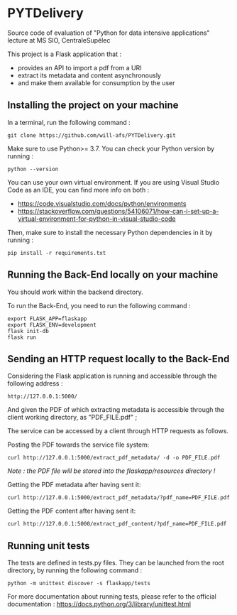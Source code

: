 PYTDelivery
===========
Source code of evaluation of "Python for data intensive applications" lecture at MS SIO, CentraleSupélec

This project is a Flask application that :
* provides an API to import a pdf from a URI
* extract its metadata and content asynchronously
* and make them available for consumption by the user

Installing the project on your machine
--------------------------------------
In a terminal, run the following command :

    git clone https://github.com/will-afs/PYTDelivery.git

Make sure to use Python>= 3.7.
You can check your Python version by running :

    python --version

You can use your own virtual environment.
If you are using Visual Studio Code as an IDE, you can find more info on both : 

* https://code.visualstudio.com/docs/python/environments
* https://stackoverflow.com/questions/54106071/how-can-i-set-up-a-virtual-environment-for-python-in-visual-studio-code

Then, make sure to install the necessary Python dependencies in it by running :
    
    pip install -r requirements.txt

Running the Back-End locally on your machine
--------------------------------------------
You should work within the backend directory.

To run the Back-End, you need to run the following command :

    export FLASK_APP=flaskapp
    export FLASK_ENV=development
    flask init-db
    flask run
    
Sending an HTTP request locally to the Back-End
-----------------------------------------------
Considering the Flask application is running and accessible through the following address :

    http://127.0.0.1:5000/
    
And given the PDF of which extracting metadata is accessible through the client working directory, as "PDF_FILE.pdf" ;

The service can be accessed by a client through HTTP requests as follows.

Posting the PDF towards the service file system:

    curl http://127.0.0.1:5000/extract_pdf_metadata/ -d -o PDF_FILE.pdf

*Note : the PDF file will be stored into the flaskapp/resources directory !*

Getting the PDF metadata after having sent it:

    curl http://127.0.0.1:5000/extract_pdf_metadata/?pdf_name=PDF_FILE.pdf
    
Getting the PDF content after having sent it:

    curl http://127.0.0.1:5000/extract_pdf_content/?pdf_name=PDF_FILE.pdf

Running unit tests
------------------
The tests are defined in tests.py files.
They can be launched from the root directory, by running the following command :

    python -m unittest discover -s flaskapp/tests
    
For more documentation about running tests, please refer to the official documentation : https://docs.python.org/3/library/unittest.html

